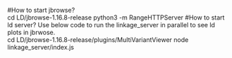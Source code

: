 #How to start jbrowse?
<br>
cd LD/jbrowse-1.16.8-release
python3 -m RangeHTTPServer
#How to start ld server?
Use below code to run the linkage_server in parallel to see ld plots in jbrwose.
<br>
cd LD/jbrowse-1.16.8-release/plugins/MultiVariantViewer
node linkage_server/index.js
